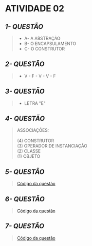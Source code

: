 # **ATIVIDADE 02**
## *1- QUESTÃO*
> * A- A ABSTRAÇÃO <br>
> * B- O ENCAPSULAMENTO <br>
> * C- O CONSTRUTOR <br>

## *2- QUESTÃO*
> * V - F - V - V - F

## *3- QUESTÃO*
> * LETRA "E"

## *4- QUESTÃO*
> ASSOCIAÇÕES:<br><br>
> (4) CONSTRUTOR<br>
> (3) OPERADOR DE INSTANCIAÇÃO <br>
> (2) CLASSE <br>
> (1) OBJETO <br>

## *5- QUESTÃO*
> [Código da questão](https://github.com/KaioGabriel-the/Programa-orientada-a-objetos/tree/5ae0fd2ec82fed741f306e25ba92eae1eeb7369a/atividade02/typescript)

## *6- QUESTÃO*
> [Código da questão](https://github.com/KaioGabriel-the/Programa-orientada-a-objetos/blob/cb8f776499235b5122adabf308d1a7afbd810d07/atividade01/typescript/classe/Retangulo.ts)

## *7- QUESTÃO*
> [Código da questão](https://github.com/KaioGabriel-the/Programa-orientada-a-objetos/tree/9d3191746f64f54dbf4b707eccea48838f51dde9/atividade02/java)
